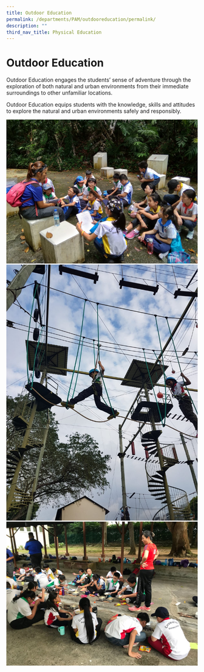 ```yaml
---
title: Outdoor Education
permalink: /departments/PAM/outdooreducation/permalink/
description: ""
third_nav_title: Physical Education
---
```


Outdoor Education
=================

Outdoor Education engages the students’ sense of adventure through the exploration of both natural and urban environments from their immediate surroundings to other unfamiliar locations.

  

Outdoor Education equips students with the knowledge, skills and attitudes to explore the natural and urban environments safely and responsibly.

![](/images/OE_1.jpg)
![](/images/OE_2.jpg)
![](/images/OE_3.jpg)